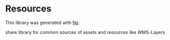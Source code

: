# Resources

This library was generated with [Nx](https://nx.dev).

share library for common sources of assets and resources like WMS-Layers
